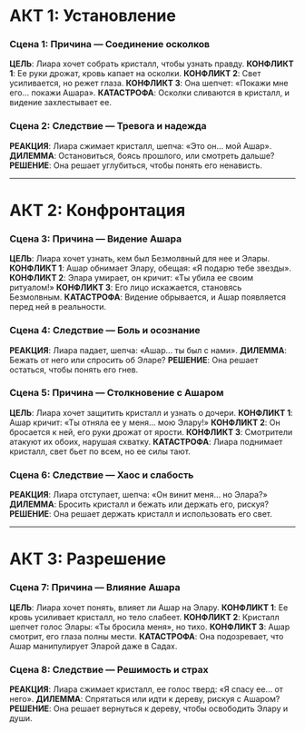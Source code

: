 # АКТ 1: Установление
### Сцена 1: Причина — Соединение осколков
**ЦЕЛЬ**: Лиара хочет собрать кристалл, чтобы узнать правду.
**КОНФЛИКТ 1**: Ее руки дрожат, кровь капает на осколки.
**КОНФЛИКТ 2**: Свет усиливается, но режет глаза.
**КОНФЛИКТ 3**: Она шепчет: «Покажи мне его… покажи Ашара».
**КАТАСТРОФА**: Осколки сливаются в кристалл, и видение захлестывает ее.

### Сцена 2: Следствие — Тревога и надежда
**РЕАКЦИЯ**: Лиара сжимает кристалл, шепча: «Это он… мой Ашар».
**ДИЛЕММА**: Остановиться, боясь прошлого, или смотреть дальше?
**РЕШЕНИЕ**: Она решает углубиться, чтобы понять его ненависть.

___
# АКТ 2: Конфронтация
### Сцена 3: Причина — Видение Ашара
**ЦЕЛЬ**: Лиара хочет узнать, кем был Безмолвный для нее и Элары.
**КОНФЛИКТ 1**: Ашар обнимает Элару, обещая: «Я подарю тебе звезды».
**КОНФЛИКТ 2**: Элара умирает, он кричит: «Ты убила ее своим ритуалом!»
**КОНФЛИКТ 3**: Его лицо искажается, становясь Безмолвным.
**КАТАСТРОФА**: Видение обрывается, и Ашар появляется перед ней в реальности.

### Сцена 4: Следствие — Боль и осознание
**РЕАКЦИЯ**: Лиара падает, шепча: «Ашар… ты был с нами».
**ДИЛЕММА**: Бежать от него или спросить об Эларе?
**РЕШЕНИЕ**: Она решает остаться, чтобы понять его гнев.

### Сцена 5: Причина — Столкновение с Ашаром
**ЦЕЛЬ**: Лиара хочет защитить кристалл и узнать о дочери.
**КОНФЛИКТ 1**: Ашар кричит: «Ты отняла ее у меня… мою Элару!»
**КОНФЛИКТ 2**: Он бросается к ней, его руки дрожат от ярости.
**КОНФЛИКТ 3**: Смотрители атакуют их обоих, нарушая схватку.
**КАТАСТРОФА**: Лиара поднимает кристалл, свет бьет по всем, но ее силы тают.

### Сцена 6: Следствие — Хаос и слабость
**РЕАКЦИЯ**: Лиара отступает, шепча: «Он винит меня… но Элара?»
**ДИЛЕММА**: Бросить кристалл и бежать или держать его, рискуя?
**РЕШЕНИЕ**: Она решает держать кристалл и использовать его свет.

___
# АКТ 3: Разрешение
### Сцена 7: Причина — Влияние Ашара
**ЦЕЛЬ**: Лиара хочет понять, влияет ли Ашар на Элару.
**КОНФЛИКТ 1**: Ее кровь усиливает кристалл, но тело слабеет.
**КОНФЛИКТ 2**: Кристалл шепчет голос Элары: «Ты бросила меня», но тихо.
**КОНФЛИКТ 3**: Ашар смотрит, его глаза полны мести.
**КАТАСТРОФА**: Она подозревает, что Ашар манипулирует Эларой даже в Садах.

### Сцена 8: Следствие — Решимость и страх
**РЕАКЦИЯ**: Лиара сжимает кристалл, ее голос тверд: «Я спасу ее… от него».
**ДИЛЕММА**: Спрятаться или идти к дереву, рискуя с Ашаром?
**РЕШЕНИЕ**: Она решает вернуться к дереву, чтобы освободить Элару и души.
